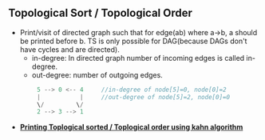 ## Topological Sort / Topological Order
- Print/visit of directed graph such that for edge(ab) where a->b, a should be printed before b. TS is only possible for DAG(because DAGs don't have cycles and are directed).
  - in-degree: In directed graph number of incoming edges is called in-degree.
  - out-degree: number of outgoing edges.
```c
        5 --> 0 <-- 4     //in-degree of node[5]=0, node[0]=2
        |           |     //out-degree of node[5]=2, node[0]=0
        \/         \/
        2 --> 3 --> 1
```        
- **[Printing Toplogical sorted / Toplogical order using kahn algorithm](Printing_Topological_Sort_kahn_Algo.cpp)**
